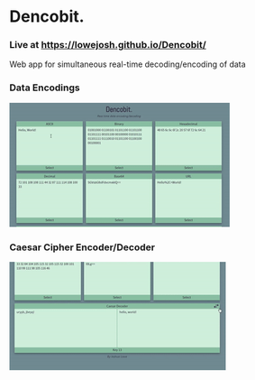 # Dencobit.
### Live at https://lowejosh.github.io/Dencobit/
Web app for simultaneous real-time decoding/encoding of data

### Data Encodings
![alt text](https://github.com/lowejosh/dencobit/blob/master/img/dencogif-1.gif "Encodings")

### Caesar Cipher Encoder/Decoder
![alt text](https://github.com/lowejosh/dencobit/blob/master/img/dencogif-2.gif "Caesar Cipher")
